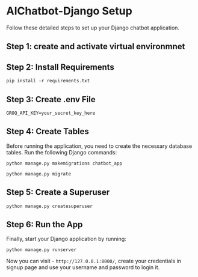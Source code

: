 # AIChatbot-Django Setup

Follow these detailed steps to set up your Django chatbot application.

## Step 1: create and activate virtual environmnet

## Step 2: Install Requirements
`
pip install -r requirements.txt
`

## Step 3: Create .env File

`
GROQ_API_KEY=your_secret_key_here
`


## Step 4: Create Tables

Before running the application, you need to create the necessary database tables. Run the following Django commands:

`
python manage.py makemigrations chatbot_app
`

`
python manage.py migrate
`

## Step 5: Create a Superuser

`
python manage.py createsuperuser
`


## Step 6: Run the App

Finally, start your Django application by running:

`
python manage.py runserver
`

Now you can visit - `http://127.0.0.1:8000/`, create your credentials in signup page and  use your username and password to login it.

